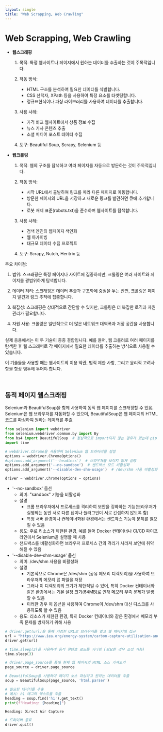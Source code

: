 ```yaml
---
layout: single
title: "Web Scrapping, Web Crawling"
---
```


# Web Scrapping, Web Crawling

* <b>웹스크래핑</b>
  1. 목적: 특정 웹사이트나 페이지에서 원하는 데이터를 추출하는 것이 주목적입니다.

  2. 작동 방식:
      - HTML 구조를 분석하여 필요한 데이터를 식별합니다.
      - CSS 선택자, XPath 등을 사용하여 특정 요소를 타겟팅합니다.
      - 정규표현식이나 파싱 라이브러리를 사용하여 데이터를 추출합니다.

  3. 사용 사례:
      - 가격 비교 웹사이트에서 상품 정보 수집
      - 뉴스 기사 콘텐츠 추출
      - 소셜 미디어 포스트 데이터 수집

   4. 도구: Beautiful Soup, Scrapy, Selenium 등


* <b>웹크롤링</b>

   1. 목적: 웹의 구조를 탐색하고 여러 페이지를 자동으로 방문하는 것이 주목적입니다.

   2. 작동 방식:
        - 시작 URL에서 출발하여 링크를 따라 다른 페이지로 이동합니다.
        - 방문한 페이지의 URL을 저장하고 새로운 링크를 발견하면 큐에 추가합니다.
        - 로봇 배제 표준(robots.txt)을 준수하며 웹사이트를 탐색합니다.

   3. 사용 사례:
        - 검색 엔진의 웹페이지 색인화
        - 웹 아카이빙
        - 대규모 데이터 수집 프로젝트

   4. 도구: Scrapy, Nutch, Heritrix 등

주요 차이점:

1. 범위: 스크래핑은 특정 페이지나 사이트에 집중하지만, 크롤링은 여러 사이트와 페이지를 광범위하게 탐색합니다.

2. 데이터 처리: 스크래핑은 데이터 추출과 구조화에 중점을 두는 반면, 크롤링은 페이지 발견과 링크 추적에 집중합니다.

3. 복잡성: 스크래핑은 상대적으로 간단할 수 있지만, 크롤링은 더 복잡한 로직과 자원 관리가 필요합니다.

4. 자원 사용: 크롤링은 일반적으로 더 많은 네트워크 대역폭과 저장 공간을 사용합니다.

실제 응용에서는 이 두 기술이 종종 결합됩니다. 예를 들어, 웹 크롤러로 여러 페이지를 탐색한 후 웹 스크래퍼로 각 페이지에서 필요한 데이터를 추출하는 방식으로 사용될 수 있습니다.

이 기술들을 사용할 때는 웹사이트의 이용 약관, 법적 제한 사항, 그리고 윤리적 고려사항을 항상 염두에 두어야 합니다.

<br>

## 동적 페이지 웹스크래핑

Selenium과 BeautifulSoup을 함께 사용하여 동적 웹 페이지를 스크래핑할 수 있음. <br>
Selenium은 웹 브라우저를 자동화할 수 있으며, BeautifulSoup은 웹 페이지의 HTML 코드를 파싱하여 원하는 데이터를 추출.


```python
from selenium import webdriver
from selenium.webdriver.common.by import By
from bs4 import BeautifulSoup  # 정상적으로 import되지 않는 경우가 있는데 pip 업그레이드 후 vscode 재실행 해본다.
import time
```


```python
# webdriver.Chrome을 사용하여 Selenium 웹 드라이버를 설정
options = webdriver.ChromeOptions()
#options.add_argument('--headless')  # 브라우저를 보이지 않게 실행
options.add_argument('--no-sandbox')  # 샌드박스 모드 비활성화
options.add_argument('--disable-dev-shm-usage')  # /dev/shm 사용 비활성화 (메모리 문제 해결용)

driver = webdriver.Chrome(options = options)
```

* '--no-sandbox' 옵션
  * 의미: "sandbox" 기능을 비활성화
  * 설명
    * 크롬 브라우저에서 프로세스를 격리하여 보안을 강화하는 기능(브라우저가 실행되는 동안 서로 다른 탭이나 플러그인이 서로 간섭하지 않도록 함)
    * 특정 서버 환경이나 컨테이너화된 환경에서는 샌드박스 기능이 문제를 일으킬 수 있음
  * 용도: 주로 리소스가 제한된 환경, 예를 들어 Docker 컨테이너나 CI/CD 파이프라인에서 Selenium을 실행할 때 사용
  * 샌드박스를 비활성화하면 브라우저 프로세스 간의 격리가 사라져 보안에 취약해질 수 있음<br>
* '--disable-dev-shm-usage' 옵션
  * 의미: /dev/shm 사용을 비활성화
  * 설명
    * 기본적으로 Chrome은 /dev/shm (공유 메모리 디렉토리)을 사용하여 브라우저의 메모리 맵 파일을 저장
    * 그러나 이 디렉토리의 크기가 제한적일 수 있어, 특히 Docker 컨테이너와 같은 환경에서는 기본 설정 크기(64MB)로 인해 메모리 부족 문제가 발생할 수 있음
    * 이러한 경우 이 옵션을 사용하여 Chrome이 /dev/shm 대신 디스크를 사용하도록 할 수 있음
  * 용도: 리소스가 제한된 환경, 특히 Docker 컨테이너와 같은 환경에서 메모리 부족 문제를 방지하기 위해 사용



```python
# driver.get(url)을 통해 지정한 URL로 브라우저를 열고 웹 페이지에 접근
url = "https://www.iea.org/energy-system/carbon-capture-utilisation-and-storage/direct-air-capture"  # 스크래핑할 웹 페이지 URL
driver.get(url)
```


```python
# time.sleep(3)을 사용하여 동적 콘텐츠 로드를 기다림 (필요한 경우 조정 가능)
time.sleep(3)

# driver.page_source를 통해 현재 웹 페이지의 HTML 소스 가져오기
page_source = driver.page_source
```


```python
# BeautifulSoup을 사용하여 페이지 소스 파싱하고 원하는 데이터를 추출
soup = BeautifulSoup(page_source, 'html.parser')
```


```python
# 필요한 데이터를 추출
# 예시: h1 태그의 텍스트를 추출
heading = soup.find('h1').get_text()
print(f"Heading: {heading}")
```

    Heading: Direct Air Capture
    


```python
# 드라이버 종료
driver.quit()
```


```python

```
